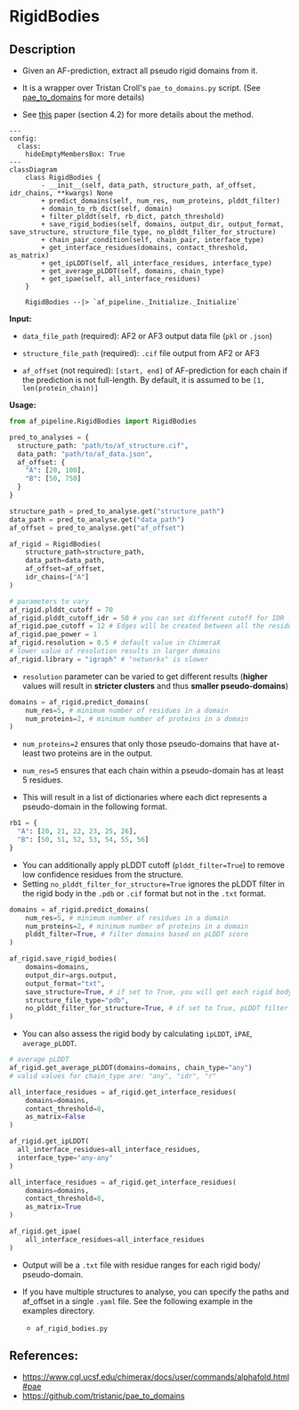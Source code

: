 # RigidBodies

## Description

- Given an AF-prediction, extract all pseudo rigid domains from it.

- It is a wrapper over Tristan Croll's `pae_to_domains.py` script. (See [pae_to_domains](/af_pipeline/pae_to_domains/pae_to_domains.py) for more details)

- See [this](https://pmc.ncbi.nlm.nih.gov/articles/PMC9629492/) paper (section 4.2) for more details about the method.

```mermaid
---
config:
  class:
    hideEmptyMembersBox: True
---
classDiagram
    class RigidBodies {
        - __init__(self, data_path, structure_path, af_offset, idr_chains, **kwargs) None
        + predict_domains(self, num_res, num_proteins, plddt_filter)
        + domain_to_rb_dict(self, domain)
        + filter_plddt(self, rb_dict, patch_threshold)
        + save_rigid_bodies(self, domains, output_dir, output_format, save_structure, structure_file_type, no_plddt_filter_for_structure)
        + chain_pair_condition(self, chain_pair, interface_type)
        + get_interface_residues(domains, contact_threshold, as_matrix)
        + get_ipLDDT(self, all_interface_residues, interface_type)
        + get_average_pLDDT(self, domains, chain_type)
        + get_ipae(self, all_interface_residues)
    }

    RigidBodies --|> `af_pipeline._Initialize._Initialize`
```

**Input:**

- `data_file_path` (required): AF2 or AF3 output data file (`pkl` or `.json`)

- `structure_file_path` (required): `.cif` file output from AF2 or AF3

- `af_offset` (not required): `[start, end]` of AF-prediction for each chain if the prediction is not full-length. By default, it is assumed to be `[1, len(protein_chain)]`


**Usage:**

```python
from af_pipeline.RigidBodies import RigidBodies

pred_to_analyses = {
  structure_path: "path/to/af_structure.cif",
  data_path: "path/to/af_data.json",
  af_offset: {
    "A": [20, 100],
    "B": [50, 750]
  }
}

structure_path = pred_to_analyse.get("structure_path")
data_path = pred_to_analyse.get("data_path")
af_offset = pred_to_analyse.get("af_offset")

af_rigid = RigidBodies(
    structure_path=structure_path,
    data_path=data_path,
    af_offset=af_offset,
    idr_chains=["A"]
)
```

```python
# parameters to vary
af_rigid.plddt_cutoff = 70
af_rigid.plddt_cutoff_idr = 50 # you can set different cutoff for IDR
af_rigid.pae_cutoff = 12 # Edges will be created between all the residues < PAE cutoff
af_rigid.pae_power = 1
af_rigid.resolution = 0.5 # default value in ChimeraX
# lower value of resolution results in larger domains
af_rigid.library = "igraph" # "networkx" is slower
```

- `resolution` parameter can be varied to get different results (**higher** values will result in **stricter clusters** and thus **smaller pseudo-domains**)

```python
domains = af_rigid.predict_domains(
    num_res=5, # minimum number of residues in a domain
    num_proteins=2, # minimum number of proteins in a domain
)
```

- `num_proteins=2` ensures that only those pseudo-domains that have at-least two proteins are in the output.

- `num_res=5` ensures that each chain within a pseudo-domain has at least 5 residues.
- This will result in a list of dictionaries where each dict represents a pseudo-domain in the following format.

```python
rb1 = {
  "A": [20, 21, 22, 23, 25, 26],
  "B": [50, 51, 52, 53, 54, 55, 56]
}
```

- You can additionally apply pLDDT cutoff (`plddt_filter=True`) to remove low confidence residues from the structure.
- Setting `no_plddt_filter_for_structure=True` ignores the pLDDT filter in the rigid body in the `.pdb` or `.cif` format but not in the `.txt` format.

```python
domains = af_rigid.predict_domains(
    num_res=5, # minimum number of residues in a domain
    num_proteins=2, # minimum number of proteins in a domain
    plddt_filter=True, # filter domains based on pLDDT score
)

af_rigid.save_rigid_bodies(
    domains=domains,
    output_dir=args.output,
    output_format="txt",
    save_structure=True, # if set to True, you will get each rigid body as a separate PDB/CIF
    structure_file_type="pdb",
    no_plddt_filter_for_structure=True, # if set to True, pLDDT filter will be ignored for saving the PDB
)
```

- You can also assess the rigid body by calculating `ipLDDT`, `iPAE`, `average_pLDDT`.

```python
# average pLDDT
af_rigid.get_average_pLDDT(domains=domains, chain_type="any")
# valid values for chain_type are: "any", "idr", "r"

all_interface_residues = af_rigid.get_interface_residues(
    domains=domains,
    contact_threshold=8,
    as_matrix=False
)

af_rigid.get_ipLDDT(
  all_interface_residues=all_interface_residues,
  interface_type="any-any"
)

all_interface_residues = af_rigid.get_interface_residues(
    domains=domains,
    contact_threshold=8,
    as_matrix=True
)

af_rigid.get_ipae(
    all_interface_residues=all_interface_residues
)
```

- Output will be a `.txt` file with residue ranges for each rigid body/ pseudo-domain.
- If you have multiple structures to analyse, you can specify the paths and af_offset in a single `.yaml` file. See the following example in the examples directory.

  - `af_rigid_bodies.py`

## References:
- https://www.cgl.ucsf.edu/chimerax/docs/user/commands/alphafold.html#pae
- https://github.com/tristanic/pae_to_domains
